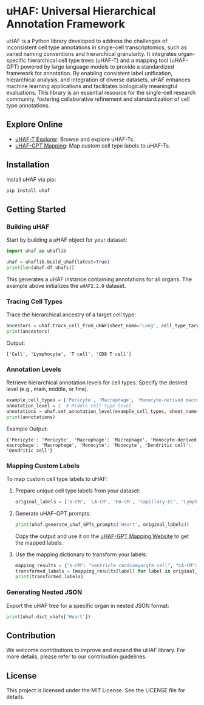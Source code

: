 # uHAF: Universal Hierarchical Annotation Framework

uHAF is a Python library developed to address the challenges of inconsistent cell type annotations in single-cell transcriptomics, such as varied naming conventions and hierarchical granularity. It integrates organ-specific hierarchical cell type trees (uHAF-T) and a mapping tool (uHAF-GPT) powered by large language models to provide a standardized framework for annotation. By enabling consistent label unification, hierarchical analysis, and integration of diverse datasets, uHAF enhances machine learning applications and facilitates biologically meaningful evaluations. This library is an essential resource for the single-cell research community, fostering collaborative refinement and standardization of cell type annotations.

## Explore Online

- [uHAF-T Explorer](https://uhaf.unifiedcellatlas.org): Browse and explore uHAF-Ts.
- [uHAF-GPT Mapping](https://uhaf.unifiedcellatlas.org/#/uHAFMapping): Map custom cell type labels to uHAF-Ts.

## Installation

Install uHAF via pip:

```bash
pip install uhaf
```

## Getting Started

### Building uHAF

Start by building a uHAF object for your dataset:

```python
import uhaf as uhaflib

uhaf = uhaflib.build_uhaf(latest=True)
print(len(uhaf.df_uhafs))
```

This generates a uHAF instance containing annotations for all organs. The example above initializes the `uHAF2.2.0` dataset.

### Tracing Cell Types

Trace the hierarchical ancestry of a target cell type:

```python
ancestors = uhaf.track_cell_from_uHAF(sheet_name='Lung', cell_type_target='CD8 T cell')
print(ancestors)
```

Output:

```
['Cell', 'Lymphocyte', 'T cell', 'CD8 T cell']
```

### Annotation Levels

Retrieve hierarchical annotation levels for cell types. Specify the desired level (e.g., main, middle, or fine).

```python
example_cell_types = ['Pericyte', 'Macrophage', 'Monocyte-derived macrophage', 'Monocyte', 'Dendritic cell']
annotation_level = 2  # Middle cell type level
annotations = uhaf.set_annotation_level(example_cell_types, sheet_name='Heart', annotation_level=annotation_level)
print(annotations)
```

Example Output:

```
{'Pericyte': 'Pericyte', 'Macrophage': 'Macrophage', 'Monocyte-derived macrophage': 'Macrophage', 'Monocyte': 'Monocyte', 'Dendritic cell': 'Dendritic cell'}
```

### Mapping Custom Labels

To map custom cell type labels to uHAF:

1. Prepare unique cell type labels from your dataset:

   ```python
   original_labels = ['V-CM', 'LA-CM', 'RA-CM', 'Capillary-EC', 'Lymphatic-EC']
   ```

2. Generate uHAF-GPT prompts:

   ```python
   print(uhaf.generate_uhaf_GPTs_prompts('Heart', original_labels))
   ```

   Copy the output and use it on the [uHAF-GPT Mapping Website](https://uhaf.unifiedcellatlas.org/#/uHAFMapping) to get the mapped labels.

3. Use the mapping dictionary to transform your labels:

   ```python
   mapping_results = {"V-CM": "Ventricle cardiomyocyte cell", "LA-CM": "Atrial cardiomyocyte cell"}
   transformed_labels = [mapping_results[label] for label in original_labels]
   print(transformed_labels)
   ```

### Generating Nested JSON

Export the uHAF tree for a specific organ in nested JSON format:

```python
print(uhaf.dict_uhafs['Heart'])
```

## Contribution

We welcome contributions to improve and expand the uHAF library. For more details, please refer to our contribution guidelines.

## License

This project is licensed under the MIT License. See the LICENSE file for details.
